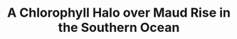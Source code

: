 ---
title: "A Chlorophyll Halo over Maud Rise in the Southern Ocean"
citation: "Ducrocq, B., Steiger, N., **du Plessis, M.D.,** Sallée, J.B., Moreau, S., Swart, S., 2025. A Chlorophyll Halo over Maud Rise in the Southern Ocean. *Nature Communications.* Accepted."
category: manuscripts
---